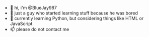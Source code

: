 - 👋 hi, i'm @BlueJay987
- 👀 just a guy who started learning stuff because he was bored
- 🌱 currently learning Python, but considering things like HTML or JavaScript
- 📫 please do not contact me

<!---
BlueJay987/BlueJay987 is a ✨ special ✨ repository because its `README.md` (this file) appears on your GitHub profile.
You can click the Preview link to take a look at your changes.
--->
